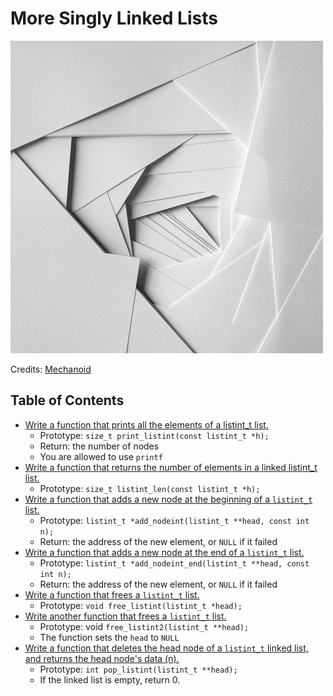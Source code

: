 # More Singly Linked Lists

![More Singly Linked Lists](https://raw.githubusercontent.com/srinitude/holbertonschool-low_level_programming/master/0x12-more_singly_linked_lists/MoreSinglyLinkedLists.jpg)

Credits: [Mechanoid](http://mechanoid.tumblr.com/post/47047051199)

## Table of Contents
* [Write a function that prints all the elements of a listint_t list.](https://github.com/srinitude/holbertonschool-low_level_programming/blob/master/0x12-more_singly_linked_lists/0-print_listint.c)
  * Prototype: `size_t print_listint(const listint_t *h);`
  * Return: the number of nodes
  * You are allowed to use `printf`
* [Write a function that returns the number of elements in a linked listint_t list.](https://github.com/srinitude/holbertonschool-low_level_programming/blob/master/0x12-more_singly_linked_lists/1-listint_len.c)
  * Prototype: `size_t listint_len(const listint_t *h);`
* [Write a function that adds a new node at the beginning of a `listint_t` list.](https://github.com/srinitude/holbertonschool-low_level_programming/blob/master/0x12-more_singly_linked_lists/2-add_nodeint.c)
  * Prototype: `listint_t *add_nodeint(listint_t **head, const int n);`
  * Return: the address of the new element, or `NULL` if it failed
* [Write a function that adds a new node at the end of a `listint_t` list.](https://github.com/srinitude/holbertonschool-low_level_programming/blob/master/0x12-more_singly_linked_lists/3-add_nodeint_end.c)
  * Prototype: `listint_t *add_nodeint_end(listint_t **head, const int n);`
  * Return: the address of the new element, or `NULL` if it failed
* [Write a function that frees a `listint_t` list.](https://github.com/srinitude/holbertonschool-low_level_programming/blob/master/0x12-more_singly_linked_lists/4-free_listint.c)
  * Prototype: `void free_listint(listint_t *head);`
* [Write another function that frees a `listint_t` list.](https://github.com/srinitude/holbertonschool-low_level_programming/blob/master/0x12-more_singly_linked_lists/5-free_listint2.c)
  * Prototype: void `free_listint2(listint_t **head);`
  * The function sets the `head` to `NULL`
* [Write a function that deletes the head node of a `listint_t` linked list, and returns the head node's data (n).](https://github.com/srinitude/holbertonschool-low_level_programming/blob/master/0x12-more_singly_linked_lists/6-pop_listint.c)
  * Prototype: `int pop_listint(listint_t **head);`
  * If the linked list is empty, return 0.
